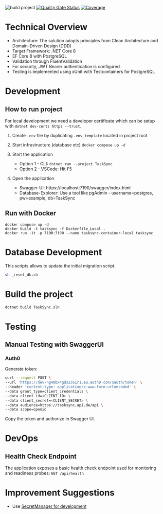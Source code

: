 ![build project](https://github.com/kemalk89/TaskSync/actions/workflows/dotnet.yml/badge.svg)
[![Quality Gate Status](https://sonarcloud.io/api/project_badges/measure?project=kemalk89_TaskSync&metric=alert_status)](https://sonarcloud.io/summary/new_code?id=kemalk89_TaskSync)
[![Coverage](https://sonarcloud.io/api/project_badges/measure?project=kemalk89_TaskSync&metric=coverage)](https://sonarcloud.io/summary/new_code?id=kemalk89_TaskSync)

# Technical Overview

- Architecture: The solution adopts principles from Clean Architecture and Domain-Driven Design (DDD)
- Target Framework: .NET Core 8
- EF Core 8 with PostgreSQL
- Validation through FluentValidation
- For security, JWT Bearer authentication is configured
- Testing is implemented using xUnit with Testcontainers for PostgreSQL

# Development

## How to run project
For local development we need a developer certificate which can be setup with ``dotnet dev-certs https --trust``.

1. Create `.env` file by duplicating `.env_template` located in project root

2. Start infrastructure (database etc) ``docker compose up -d``

3. Start the application
    - Option 1 - CLI: ``dotnet run --project TaskSync``
    - Option 2 - VSCode: Hit <kbd>F5</kbd>
4. Open the application
    - Swagger-UI: https://localhost:7190/swagger/index.html
    - Database-Explorer: Use a tool like pgAdmin - username=postgres, pw=example, db=TaskSync

## Run with Docker
```shell
docker compose up -d
docker build -t tasksync -f Dockerfile_Local .
docker run -it -p 7190:7190 --name tasksync-container-local tasksync
```

# Database Development
This scripts allows to update the initial migration script. 
```sh
sh _reset_db.sh
```

# Build the project
```sh
dotnet build TaskSync.sln
```

# Testing
## Manual Testing with SwaggerUI
### Auth0
Generate token:
```sh
curl --request POST \
--url 'https://dev-ng4mbx4gds2o61r1.eu.auth0.com/oauth/token' \
--header 'content-type: application/x-www-form-urlencoded' \
--data grant_type=client_credentials \
--data client_id=<CLIENT_ID> \
--data client_secret=<CLIENT_SECRET> \
--data audience=https://tasksync.api.de/api \
--data scope=openid
```
Copy the token and authorize in Swagger UI.

# DevOps
## Health Check Endpoint
The application exposes a basic health check endpoint used for monitoring and readiness probes:
```GET /api/health```

# Improvement Suggestions
- Use [SecretManager for development](https://learn.microsoft.com/en-us/aspnet/core/security/app-secrets?view=aspnetcore-8.0&tabs=windows)
